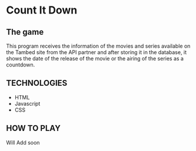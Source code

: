 Count It Down
==========

The game
--------

This program receives the information of the movies and series available on the Tambed site from the API partner and after storing it in the database, it shows the date of the release of the movie or the airing of the series as a countdown.

TECHNOLOGIES
--------------
* HTML
* Javascript
* CSS



HOW TO PLAY
--------------

Will Add soon

